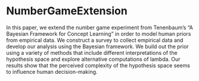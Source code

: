 # NumberGameExtension
In this paper, we extend the number game experiment from Tenenbaum’s “A Bayesian Framework for Concept Learning” in order to model human priors from empirical data. We construct a survey to collect empirical data and develop our analysis using the Bayesian framework. We build out the prior using a variety of methods that include different interpretations of the hypothesis space and explore alternative computations of lambda. Our results show that the perceived complexity of the hypothesis space seems to influence human decision-making.
